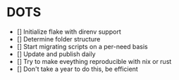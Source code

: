 # DOTS

- [] Initialize flake with direnv support
- [] Determine folder structure
- [] Start migrating scripts on a per-need basis
- [] Update and publish daily
- [] Try to make eveything reproducible with nix or rust
- [] Don't take a year to do this, be efficient

